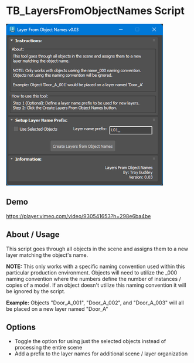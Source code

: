 # TB_LayersFromObjectNames Script
![](../../images/Tools/Tool_LayerFromObjectNames.png)


## Demo
https://player.vimeo.com/video/930541653?h=298e6ba4be


## About / Usage
This script goes through all objects in the scene and assigns them to a new layer matching the object's name.

**NOTE:** This only works with a specific naming convention used within this particular production environment. Objects will need to utilize the _000 naming convention where the numbers define the number of instances / copies of a model. If an object doesn't utilize this naming convention it will be ignored by the script.

**Example:** Objects "Door_A_001", "Door_A_002", and "Door_A_003" will all be placed on a new layer named "Door_A"


## Options
* Toggle the option for using just the selected objects instead of processing the entire scene
* Add a prefix to the layer names for additional scene / layer organization
